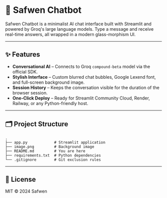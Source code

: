 # 🤖 Safwen Chatbot

Safwen Chatbot is a minimalist AI chat interface built with Streamlit and powered by Groq's large language models. Type a message and receive real-time answers, all wrapped in a modern glass-morphism UI.

---

## ✨ Features

- **Conversational AI** – Connects to Groq `compound-beta` model via the official SDK.
- **Stylish Interface** – Custom blurred chat bubbles, Google Lexend font, and full-screen background image.
- **Session History** – Keeps the conversation visible for the duration of the browser session.
- **One-Click Deploy** – Ready for Streamlit Community Cloud, Render, Railway, or any Python-friendly host.

---

## 🗂️ Project Structure

```
.
├── app.py            # Streamlit application
├── image.png         # Background image
├── README.md         # You are here
├── requirements.txt  # Python dependencies
└── .gitignore        # Git exclusion rules
```
---

## 📄 License

MIT © 2024 Safwen 
